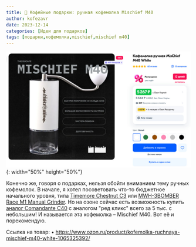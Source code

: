 ```yaml
---
title: 🎁 Кофейные подарки: ручная кофемолка Mischief M40 
author: kofezavr
date: 2023-12-14
categories: [Идеи для подарков]
tags: [подарки,кофемолка,mischief,mischief m40]
--- 
```

![ручная кофемолка Mischief M40](/assets/img/posts/23/12/mischief-m40.jpg){: width="50%" height="50%"}

Конечно же, говоря о подарках, нельзя обойти вниманием тему ручных кофемолок. В начале, я хотел посоветовать что-то бюджетное начального уровня, типа [Timemore Chestnut C3](https://t.me/coffeesaurus/418) или [MWH-3BOMBER Race M1 Manual Grinder](https://t.me/coffeesaurus/741). Но на озоне сейчас есть возможность купить [аналог Comandante C40](https://t.me/coffeesaurus/851) с аналогом "ред кликс" всего за 5 тыс. с небольшим! И называется эта кофемолка – Mischief M40. Вот её и порекомендую.

Cсылка на товар:
• https://www.ozon.ru/product/kofemolka-ruchnaya-mischief-m40-white-1065325392/